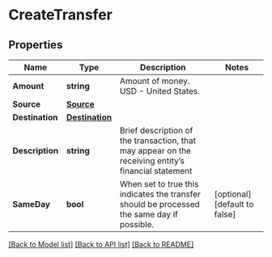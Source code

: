 # CreateTransfer

## Properties

Name | Type | Description | Notes
------------ | ------------- | ------------- | -------------
**Amount** | **string** | Amount of money. USD - United States. | 
**Source** | [**Source**](Source.md) |  | 
**Destination** | [**Destination**](Destination.md) |  | 
**Description** | **string** | Brief description of the transaction, that may appear on the receiving entity’s financial statement | 
**SameDay** | **bool** | When set to true this indicates the transfer should be processed the same day if possible. | [optional] [default to false]

[[Back to Model list]](../README.md#documentation-for-models) [[Back to API list]](../README.md#documentation-for-api-endpoints) [[Back to README]](../README.md)


